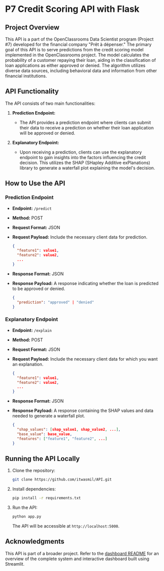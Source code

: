 # P7 Credit Scoring API with Flask

## Project Overview

This API is a part of the OpenClassrooms Data Scientist program (Project #7) developed for the financial company "Prêt à dépenser." The primary goal of this API is to serve predictions from the credit scoring model implemented in the OpenClassrooms project. The model calculates the probability of a customer repaying their loan, aiding in the classification of loan applications as either approved or denied. The algorithm utilizes diverse data sources, including behavioral data and information from other financial institutions.

## API Functionality

The API consists of two main functionalities:

1. **Prediction Endpoint:**
   - The API provides a prediction endpoint where clients can submit their data to receive a prediction on whether their loan application will be approved or denied.

2. **Explanatory Endpoint:**
   - Upon receiving a prediction, clients can use the explanatory endpoint to gain insights into the factors influencing the credit decision. This utilizes the SHAP (SHapley Additive exPlanations) library to generate a waterfall plot explaining the model's decision.

## How to Use the API

### Prediction Endpoint

- **Endpoint:** `/predict`
- **Method:** POST
- **Request Format:** JSON
- **Request Payload:** Include the necessary client data for prediction.
  
  ```json
  {
    "feature1": value1,
    "feature2": value2,
    ...
  }
  ```

- **Response Format:** JSON
- **Response Payload:** A response indicating whether the loan is predicted to be approved or denied.

  ```json
  {
    "prediction": "approved" | "denied"
  }
  ```

### Explanatory Endpoint

- **Endpoint:** `/explain`
- **Method:** POST
- **Request Format:** JSON
- **Request Payload:** Include the necessary client data for which you want an explanation.
  
  ```json
  {
    "feature1": value1,
    "feature2": value2,
    ...
  }
  ```

- **Response Format:** JSON
- **Response Payload:** A response containing the SHAP values and data needed to generate a waterfall plot.

  ```json
  {
    "shap_values": [shap_value1, shap_value2, ...],
    "base_value": base_value,
    "features": ["feature1", "feature2", ...]
  }
  ```

## Running the API Locally

1. Clone the repository:

   ```bash
   git clone https://github.com/itwasmil/API.git
   ```

2. Install dependencies:

   ```bash
   pip install -r requirements.txt
   ```

3. Run the API:

   ```bash
   python app.py
   ```

   The API will be accessible at `http://localhost:5000`.

## Acknowledgments

This API is part of a broader project. Refer to the [dashboard README](#) for an overview of the complete system and interactive dashboard built using Streamlit.

